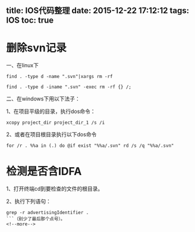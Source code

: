 title: IOS代码整理
date: 2015-12-22 17:12:12
tags:	IOS
toc: true
---

# 删除svn记录
一、在linux下  
```
find . -type d -name ".svn"|xargs rm -rf
```
```
find . -type d -iname ".svn" -exec rm -rf {} /;  
```

二、在windows下用以下法子：

1、在项目平级的目录，执行dos命令： 
```
xcopy project_dir project_dir_1 /s /i
```

2、或者在项目根目录执行以下dos命令 
```
for /r . %%a in (.) do @if exist "%%a/.svn" rd /s /q "%%a/.svn"
```

# 检测是否含IDFA
1、打开终端cd到要检查的文件的根目录。

2、执行下列语句：
```
grep -r advertisingIdentifier .   
```（别少了最后那个点号）。
<!--more-->